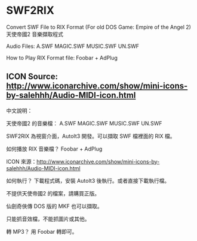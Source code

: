 # SWF2RIX
Convert SWF File to RIX Format (For old DOS Game: Empire of the Angel 2) 天使帝國2 音樂擷取程式

Audio Files:
A.SWF
MAGIC.SWF
MUSIC.SWF
UN.SWF

How to Play RIX Format file: Foobar + AdPlug

ICON Source: http://www.iconarchive.com/show/mini-icons-by-salehhh/Audio-MIDI-icon.html
---------------------------------------------------------------------------------------------
中文說明：

天使帝國2 的音樂檔：
A.SWF
MAGIC.SWF
MUSIC.SWF
UN.SWF

SWF2RIX 為視窗介面，AutoIt3 開發。可以擷取 SWF 檔裡面的 RIX 檔。

如何播放 RIX 音樂檔？ Foobar + AdPlug

ICON 來源：http://www.iconarchive.com/show/mini-icons-by-salehhh/Audio-MIDI-icon.html

如何執行？ 下載程式碼，安裝 AutoIt3 後執行。或者直接下載執行檔。

不提供天使帝國2 的檔案，請購買正版。

仙劍奇俠傳 DOS 版的 MKF 也可以擷取。

只能抓音效檔，不能抓圖片或其他。

轉 MP3？ 用 Foobar 轉即可。
